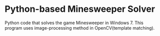 # Python-based Minesweeper Solver

Python code that solves the game Minesweeper in Windows 7. This program uses image-processing method in OpenCV(template matching).
